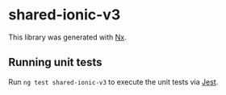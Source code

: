 # shared-ionic-v3

This library was generated with [Nx](https://nx.dev).

## Running unit tests

Run `ng test shared-ionic-v3` to execute the unit tests via [Jest](https://jestjs.io).
